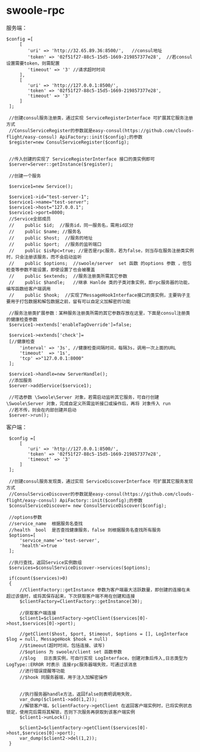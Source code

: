 # swoole-rpc








服务端：

    $config =[
         [
            'uri' => 'http://32.65.89.36:8500/',   //consul地址
            'token' => '02f51f27-88c5-15d5-1669-219857377e28',  //若consul设置需要token，则需配置
            'timeout' => '3' //请求超时时间
         ],
         [
            'uri' => 'http://127.0.0.1:8500/',
            'token' => '02f51f27-88c5-15d5-1669-219857377e28',
            'timeout' => '3'
         ]
     ];

     //创建consul服务注册类，通过实现 ServiceRegisterInterface 可扩展其它服务注册方式
     //ConsulServiceRegister的参数就是easy-consul(https://github.com/clouds-flight/easy-consul) ApiFactory::init($config);的参数
     $register=new ConsulServiceRegister($config);
     
    
     //传入创建的实现了 ServiceRegisterInterface 接口的类实例即可
     $server=Server::getInstance($register);

     //创建一个服务
     
     $service1=new Service();

     $service1->id="test-server-1";
     $service1->name="test-server";
     $service1->host="127.0.0.1";
     $service1->port=8000;
     //Service全部成员
     //    public $id;  //服务id，同一服务名，需用id区分
     //    public $name; //服务名
     //    public $host;  //服务的地址
     //    public $port;  //服务的监听端口
     //    public $isRpc=true; //是否是rpc服务，若为false，则当存在服务注册类实例时，只会注册该服务，而不会启动监听
     //    public $options;  //swoole/server  set 函数 的options 参数 ，但包检查等参数不能设置，即使设置了也会被覆盖
     //    public $extends;  //服务注册类所需其它参数
     //    public $handle;   //继承 Hanlde 类的子类对象实例，即rpc服务器的功能，编写函数给客户端调用
     //    public $hook;  //实现了MessageHookInterface接口的类实例，主要钩子主要用于打包数据和解包数据之前，留有可以自定义加解密的功能

     //服务注册类扩展参数：某种服务注册类所需的其它参数存放在这里，下面是consul注册类的健康检查参数
     $service1->extends['enableTagOverride']=false;

     $service1->extends['check']=
     [//健康检查
         'interval' => '3s', //健康检查间隔时间，每隔3s，调用一次上面的URL
         'timeout'  => '1s',
         'tcp' =>"127.0.0.1:8000" 
     ];
    
     $service1->handle=new ServerHandle();
     //添加服务
     $server->addService($service1);

     //可选参数 \Swoole\Server 对象，若需启动监听其它服务，可自行创建\Swoole\Server 对象，完成自定义所需监听接口或操作后，再将 对象传入 run
     //若不传，则会在内部创建并启动
     $server->run();


客户端：

     $config =[
         [
            'uri' => 'http://127.0.0.1:8500/',
            'token' => '02f51f27-88c5-15d5-1669-219857377e28',
            'timeout' => '3'
         ]
     ];

     //创建consul服务发现类，通过实现 ServiceDiscoverInterface 可扩展其它服务发现方式
     //ConsulServiceDiscover的参数就是easy-consul(https://github.com/clouds-flight/easy-consul) ApiFactory::init($config);的参数
     $consulServiceDiscover= new ConsulServiceDiscover($config);

     //options参数
     //service_name  根据服务名查找
     //health  bool  是否查找健康服务，false 则根据服务名查找所有服务
     $options=[
         'service_name'=>'test-server',
         'health'=>true
     ];
      
     //执行查找，返回Service实例数组
     $services=$consulServiceDiscover->services($options);

     if(count($services)>0)
     {
         //ClientFactory::getInstance 参数为客户端最大活跃数量，即创建的连接在未超过该值时，或将其保存起来，下次获取客户端不用在创建和连接
         $clientFactory=ClientFactory::getInstance(30);

         //获取客户端连接
         $client1=$clientFactory->getClient($services[0]->host,$services[0]->port);
         
         //getClient($host, $port, $timeout, $options = [], LogInterface $log = null, MessageHook $hook = null)
         //$timeout(超时时间，包括连接、读写)
         //$options 为 swoole/client set 函数参数
         //$log   日志类实例，可自行实现 LogInterface，创建对象后传入,日志类型为 LogType::ERROR 时表示 连接rpc服务器端失败，可通过该消息
         //进行错误提醒等功能
         //$hook 同服务器端，用于注入加解密操作
         
         
         //执行服务器handle方法，返回false则表明调用失败，
         var_dump($client1->add(1,2));
         //解锁客户端，$clientFactory->getClient 在返回客户端实例时，已将实例状态锁定，使用完后需将其解锁，否则下次服务再获取到该客户端实例
         $client1->unLock();
         
         $client2=$clientFactory->getClient($services[0]->host,$services[0]->port);
         var_dump($client2->del(1,2));
     }
     
  
